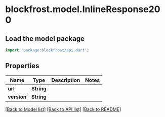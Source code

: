 # blockfrost.model.InlineResponse200

## Load the model package
```dart
import 'package:blockfrost/api.dart';
```

## Properties
Name | Type | Description | Notes
------------ | ------------- | ------------- | -------------
**url** | **String** |  | 
**version** | **String** |  | 

[[Back to Model list]](../README.md#documentation-for-models) [[Back to API list]](../README.md#documentation-for-api-endpoints) [[Back to README]](../README.md)


